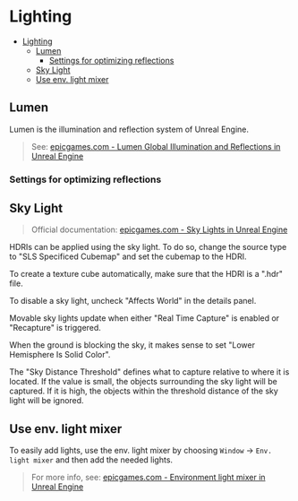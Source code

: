 # Lighting

- [Lighting](#lighting)
  - [Lumen](#lumen)
    - [Settings for optimizing reflections](#settings-for-optimizing-reflections)
  - [Sky Light](#sky-light)
  - [Use env. light mixer](#use-env-light-mixer)

## Lumen

Lumen is the illumination and reflection system of Unreal Engine.

> See: [epicgames.com - Lumen Global Illumination and Reflections in Unreal Engine](https://dev.epicgames.com/documentation/en-us/unreal-engine/lumen-global-illumination-and-reflections-in-unreal-engine)

### Settings for optimizing reflections

## Sky Light

> Official documentation: [epicgames.com - Sky Lights in Unreal Engine](https://dev.epicgames.com/documentation/en-us/unreal-engine/sky-lights-in-unreal-engine)

HDRIs can be applied using the sky light. To do so, change the source type to "SLS Specificed Cubemap" and set the cubemap to the HDRI.

To create a texture cube automatically, make sure that the HDRI is a ".hdr" file.

To disable a sky light, uncheck "Affects World" in the details panel.

Movable sky lights update when either "Real Time Capture" is enabled or "Recapture" is triggered.

When the ground is blocking the sky, it makes sense to set "Lower Hemisphere Is Solid Color".

The "Sky Distance Threshold" defines what to capture relative to where it is located. If the value is small, the objects surrounding the sky light will be captured. If it is high, the objects within the threshold distance of the sky light will be ignored.

## Use env. light mixer
To easily add lights, use the env. light mixer by choosing `Window` -> `Env. light mixer` and then add the needed lights.

> For more info, see: [epicgames.com - Environment light mixer in Unreal Engine](https://dev.epicgames.com/documentation/en-us/unreal-engine/environment-light-mixer-in-unreal-engine)